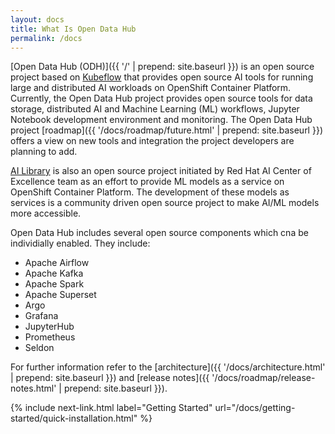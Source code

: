 ```yaml
---
layout: docs
title: What Is Open Data Hub
permalink: /docs
---
```


[Open Data Hub (ODH)]({{ '/' | prepend: site.baseurl }}) is an open source project based on [Kubeflow](https://kubeflow.org/) that provides open source AI tools for running large and distributed AI workloads on OpenShift Container Platform. Currently, the Open Data Hub project provides open source tools for data storage, distributed AI and Machine Learning (ML) workflows, Jupyter Notebook development environment and monitoring. The Open Data Hub project [roadmap]({{ '/docs/roadmap/future.html' | prepend: site.baseurl }}) offers a view on new tools and integration the project developers are planning to add.

[AI Library](docs/ai-library/installation.html) is also an open source project initiated by Red Hat AI Center of Excellence team as an effort to provide ML models as a service on OpenShift Container Platform. The development of these models as services is a community driven open source project to make AI/ML models more accessible.

Open Data Hub includes several open source components which cna be individially enabled. They include:
- Apache Airflow
- Apache Kafka
- Apache Spark
- Apache Superset
- Argo
- Grafana
- JupyterHub
- Prometheus
- Seldon

For further information refer to the [architecture]({{ '/docs/architecture.html' | prepend: site.baseurl }}) and [release notes]({{ '/docs/roadmap/release-notes.html' | prepend: site.baseurl }}).


{% include next-link.html label="Getting Started" url="/docs/getting-started/quick-installation.html" %}
